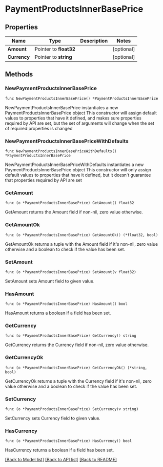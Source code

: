 # PaymentProductsInnerBasePrice

## Properties

Name | Type | Description | Notes
------------ | ------------- | ------------- | -------------
**Amount** | Pointer to **float32** |  | [optional] 
**Currency** | Pointer to **string** |  | [optional] 

## Methods

### NewPaymentProductsInnerBasePrice

`func NewPaymentProductsInnerBasePrice() *PaymentProductsInnerBasePrice`

NewPaymentProductsInnerBasePrice instantiates a new PaymentProductsInnerBasePrice object
This constructor will assign default values to properties that have it defined,
and makes sure properties required by API are set, but the set of arguments
will change when the set of required properties is changed

### NewPaymentProductsInnerBasePriceWithDefaults

`func NewPaymentProductsInnerBasePriceWithDefaults() *PaymentProductsInnerBasePrice`

NewPaymentProductsInnerBasePriceWithDefaults instantiates a new PaymentProductsInnerBasePrice object
This constructor will only assign default values to properties that have it defined,
but it doesn't guarantee that properties required by API are set

### GetAmount

`func (o *PaymentProductsInnerBasePrice) GetAmount() float32`

GetAmount returns the Amount field if non-nil, zero value otherwise.

### GetAmountOk

`func (o *PaymentProductsInnerBasePrice) GetAmountOk() (*float32, bool)`

GetAmountOk returns a tuple with the Amount field if it's non-nil, zero value otherwise
and a boolean to check if the value has been set.

### SetAmount

`func (o *PaymentProductsInnerBasePrice) SetAmount(v float32)`

SetAmount sets Amount field to given value.

### HasAmount

`func (o *PaymentProductsInnerBasePrice) HasAmount() bool`

HasAmount returns a boolean if a field has been set.

### GetCurrency

`func (o *PaymentProductsInnerBasePrice) GetCurrency() string`

GetCurrency returns the Currency field if non-nil, zero value otherwise.

### GetCurrencyOk

`func (o *PaymentProductsInnerBasePrice) GetCurrencyOk() (*string, bool)`

GetCurrencyOk returns a tuple with the Currency field if it's non-nil, zero value otherwise
and a boolean to check if the value has been set.

### SetCurrency

`func (o *PaymentProductsInnerBasePrice) SetCurrency(v string)`

SetCurrency sets Currency field to given value.

### HasCurrency

`func (o *PaymentProductsInnerBasePrice) HasCurrency() bool`

HasCurrency returns a boolean if a field has been set.


[[Back to Model list]](../README.md#documentation-for-models) [[Back to API list]](../README.md#documentation-for-api-endpoints) [[Back to README]](../README.md)



